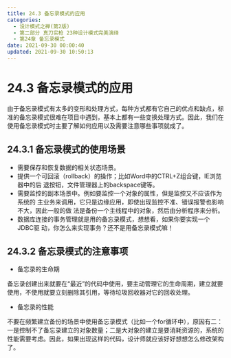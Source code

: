 ```yaml
---
title: 24.3 备忘录模式的应用
categories: 
  - 设计模式之禅(第2版)
  - 第二部分 真刀实枪 23种设计模式完美演绎
  - 第24章 备忘录模式
date: 2021-09-30 00:00:40
updated: 2021-09-30 10:50:13
---
```

# 24.3 备忘录模式的应用
由于备忘录模式有太多的变形和处理方式，每种方式都有它自己的优点和缺点，标准的备忘录模式很难在项目中遇到，基本上都有一些变换处理方式。因此，我们在使用备忘录模式时主要了解如何应用以及需要注意哪些事项就成了。

## 24.3.1 备忘录模式的使用场景
- 需要保存和恢复数据的相关状态场景。
- 提供一个可回滚（rollback）的操作；比如Word中的CTRL+Z组合键，IE浏览器中的后 退按钮，文件管理器上的backspace键等。
- 需要监控的副本场景中。例如要监控一个对象的属性，但是监控又不应该作为系统的 主业务来调用，它只是边缘应用，即使出现监控不准、错误报警也影响不大，因此一般的做 法是备份一个主线程中的对象，然后由分析程序来分析。
- 数据库连接的事务管理就是用的备忘录模式，想想看，如果你要实现一个JDBC驱 动，你怎么来实现事务？还不是用备忘录模式嘛！

## 24.3.2 备忘录模式的注意事项
- 备忘录的生命期

备忘录创建出来就要在“最近”的代码中使用，要主动管理它的生命周期，建立就要使用，不使用就要立刻删除其引用，等待垃圾回收器对它的回收处理。

- 备忘录的性能

不要在频繁建立备份的场景中使用备忘录模式（比如一个for循环中），原因有二：一是控制不了备忘录建立的对象数量；二是大对象的建立是要消耗资源的，系统的性能需要考虑。因此，如果出现这样的代码，设计师就应该好好想想怎么修改架构了。

